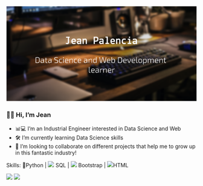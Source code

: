 <!-- ![](https://github.com/Jeank98/Jeank98/blob/main/src/img/banner.png?raw=true) -->
<p align="center">
  <img src="https://github.com/Jeank98/Jeank98/blob/main/src/img/banner.png?raw=true" alt="banner">
</p>

### 👋🏽 Hi, I’m Jean
- 📊💻 I’m an Industrial Engineer interested in Data Science and Web 
- 🛠 I’m currently learning Data Science skills
- 🔎 I’m looking to collaborate on different projects that help me to grow up in this fantastic industry!

Skills: 🐍Python | <img src="https://img.icons8.com/officel/16/000000/database.png"/> SQL | <img src="https://img.icons8.com/color/24/000000/bootstrap.png"/>  Bootstrap | <img src="https://img.icons8.com/color/24/000000/html-5--v1.png"/>HTML



[<img src="https://img.icons8.com/material/64/ffffff/linkedin--v1.png"/>](https://www.linkedin.com/in/jeanpalencia/)  [<img src="https://img.icons8.com/material/64/ffffff/twitter--v1.png"/>](https://twitter.com/_JeanPalencia)  

